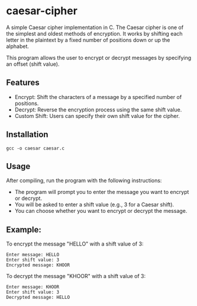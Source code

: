 # caesar-cipher
A simple Caesar cipher implementation in C. The Caesar cipher is one of the simplest and oldest methods of encryption. It works by shifting each letter in the plaintext by a fixed number of positions down or up the alphabet.

This program allows the user to encrypt or decrypt messages by specifying an offset (shift value).

## Features
- Encrypt: Shift the characters of a message by a specified number of positions.
- Decrypt: Reverse the encryption process using the same shift value.
- Custom Shift: Users can specify their own shift value for the cipher.

## Installation
```
gcc -o caesar caesar.c
```

## Usage
After compiling, run the program with the following instructions:

- The program will prompt you to enter the message you want to encrypt or decrypt.
- You will be asked to enter a shift value (e.g., 3 for a Caesar shift).
- You can choose whether you want to encrypt or decrypt the message.

## Example:
To encrypt the message "HELLO" with a shift value of 3:

```
Enter message: HELLO
Enter shift value: 3
Encrypted message: KHOOR
```

To decrypt the message "KHOOR" with a shift value of 3:

```
Enter message: KHOOR
Enter shift value: 3
Decrypted message: HELLO
```
